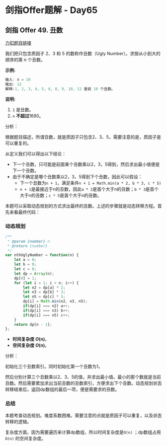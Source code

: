 # **剑指Offer题解 - Day65**

## 剑指 Offer 49. 丑数

[力扣题目链接](https://leetcode-cn.com/leetbook/read/illustration-of-algorithm/9h3im5/)

我们把只包含质因子 2、3 和 5 的数称作丑数（Ugly Number）。求按从小到大的顺序的第 n 个丑数。

**示例:**

```jsx
输入: n = 10
输出: 12
解释:1, 2, 3, 4, 5, 6, 8, 9, 10, 12 是前 10 个丑数。
```

**说明:**

1. `1` 是丑数。
2. `n` **不超过**1690。

分析：

根据题目描述，所谓丑数，就是质因子只包含2、3、5，需要注意的是，质因子是可以重复的。

从定义我们可以得出以下结论：

- 下一个丑数，只可能是前面某个丑数乘以2，3，5得到，然后求出最小值便是下一个丑数。
- 由于不确定是哪个丑数乘以2，3，5得到下个丑数，因此可以假设：
  - 下一个丑数为`n + 1`，满足条件`n + 1 = Math.min(a * 2, b * 3, c * 5)`
  - `n + 1`是最接近于n的丑数，因此`a * 2`是首个大于n的丑数；`b * 3`是首个大于n的丑数；`c * 5`是首个大于n的丑数。

本题可以采取动态规划的方式求出最终的丑数。上述的步骤就是动态转移方程。首先来看最终代码：

### 动态规划

```jsx
/**
 * @param {number} n
 * @return {number}
 */
var nthUglyNumber = function(n) {
    let a = 0;
    let b = 0;
    let c = 0;
    let dp = Array(n);
    dp[0] = 1;
    for (let i = 1; i < n; i++) {
        let n2 = dp[a] * 2;
        let n3 = dp[b] * 3;
        let n5 = dp[c] * 5;
        dp[i] = Math.min(n2, n3, n5);
        if(dp[i] === n2) a++;
        if(dp[i] === n3) b++;
        if(dp[i] === n5) c++;
    }
    return dp[n - 1];
};
```

- **时间复杂度 *O*(n)**。
- **空间复杂度 *O*(n)**。

分析：

初始化三个丑数索引。同时初始化第一个丑数为1。

然后分别计算三个丑数乘以2、3、5的值，并求出最小值。最小的那个数就是当前丑数。然后需要累加求出当前丑数的丑数索引，方便求出下个丑数。动态规划状态转移结束后，返回dp数组的最后一项，便是需要求的丑数。

### 总结

本题考查动态规划。难度系数困难。需要注意的点就是质因子可以重复，以及状态转移的逻辑。

复杂度方面，因为需要遍历来计算dp数组，所以时间复杂度是`O(n)` ；dp数组占用`O(n)` 的空间复杂度。
